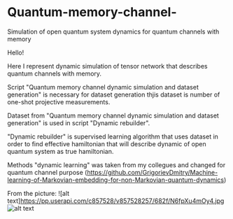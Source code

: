 # Quantum-memory-channel-
Simulation of open quantum system dynamics for quantum channels with memory

Hello!

Here I represent dynamic simulation of tensor network that describes quantum channels with memory.

Script "Quantum memory channel dynamic simulation and dataset generation" is necessary for dataset generation thjis dataset is number of one-shot projective measurements.

Dataset from "Quantum memory channel dynamic simulation and dataset generation" is used in  script "Dynamic rebuilder".

"Dynamic rebuilder" is supervised learning algorithm that uses dataset in order to find effective hamiltonian that will describe dynamic of open quantum system as true hamiltonian.

Methods "dynamic learning" was taken from my collegues and changed for quantum channel purpose (https://github.com/GrigorievDmitry/Machine-learning-of-Markovian-embedding-for-non-Markovian-quantum-dynamics)



From the picture:
![alt text]https://pp.userapi.com/c857528/v857528257/682f/N6fpXu4mOy4.jpg
![alt text](https://pp.userapi.com/c850636/v850636246/152e88/WNYkqp0rzpU.jpg)

